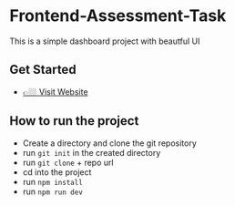 # Frontend-Assessment-Task

 This is a simple dashboard project with beautful UI

## Get Started

- [👉🏼 Visit Website](https://tourmaline-hamster-935364.netlify.app/)

## How to run the project

- Create a directory and clone the git repository
- run `git init` in the created directory
- run `git clone` + repo url
- cd into the project
- run `npm install`
- run `npm run dev`
